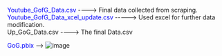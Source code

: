 <font color='blue'>Youtube_GofG_Data.csv</font> ----> Final data collected from scraping.<br>
<font color='blue'>Youtube_GofG_Data_xcel_update.csv</font> -----> Used excel for further data modification.<br>
Up_GoG_Data.csv ----> The final Data.csv

<font color='blue'>GoG.pbix</font> -->
![image](https://github.com/user-attachments/assets/e7324271-2f37-49b7-847d-248c1b6e9088)
